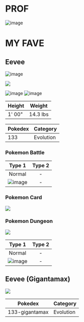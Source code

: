 # PROF

![image](https://user-images.githubusercontent.com/77476144/113009141-a7c76180-91b2-11eb-9573-bc5a53fc978d.png)

# MY FAVE

## Eevee

![image](https://user-images.githubusercontent.com/77476144/113013398-a39d4300-91b6-11eb-9648-c45a0161d525.png)

![](https://img.pokemondb.net/sprites/home/normal/eevee-f.png)

![image](https://user-images.githubusercontent.com/77476144/113011742-0d1c5200-91b5-11eb-80f1-c159e1e17600.png)
![image](https://user-images.githubusercontent.com/77476144/113011799-1c9b9b00-91b5-11eb-8123-14d805f48c32.png)


| Height | Weight |
| --- | --- |
| 1' 00" | 14.3 lbs |

| Pokedex | Category | 
| --- | --- |
| 133 | Evolution |

### Pokemon Battle

| Type 1 | Type 2 |
| :---: | :---: |
| Normal | - |
| ![image](https://user-images.githubusercontent.com/77476144/113014396-81f08b80-91b7-11eb-93b4-840b954b5248.png) | - |

### Pokemon Card

[![](https://user-images.githubusercontent.com/77476144/113015957-fb3cae00-91b8-11eb-95fa-949eb7725a42.png)](https://www.pokemon.com/us/pokemon-tcg/pokemon-cards/?cardName=Eevee&cardText=&evolvesFrom=&simpleSubmit=&format=unlimited&hitPointsMin=0&hitPointsMax=340&retreatCostMin=0&retreatCostMax=5&totalAttackCostMin=0&totalAttackCostMax=5&particularArtist=)

### Pokemon Dungeon

![](https://user-images.githubusercontent.com/77476144/113016304-52428300-91b9-11eb-8763-03ba3d8b7604.png)

| Type 1 | Type 2 |
| :---: | :---: |
| Normal | - |
| ![image](https://user-images.githubusercontent.com/77476144/113014396-81f08b80-91b7-11eb-93b4-840b954b5248.png) | - |

## Eevee (Gigantamax)

![](https://img.pokemondb.net/sprites/home/normal/eevee-gigantamax.png)

| Pokedex | Category | 
| --- | --- |
| 133-gigantamax | Evolution |

